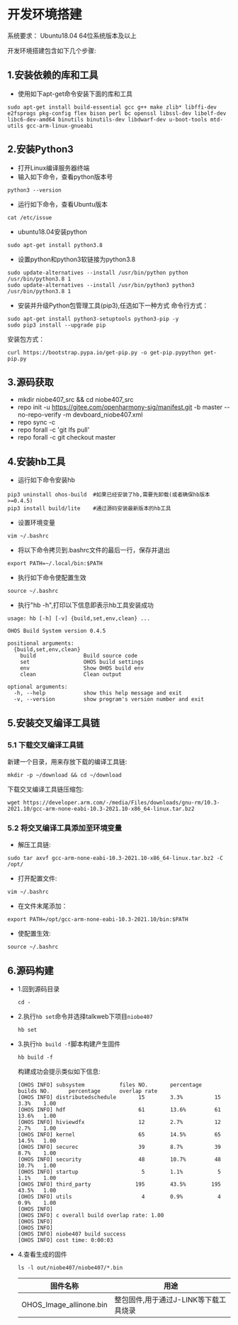# 开发环境搭建
系统要求： Ubuntu18.04 64位系统版本及以上

开发环境搭建包含如下几个步骤:

## 1.安装依赖的库和工具
- 使用如下apt-get命令安装下面的库和工具
```shell
sudo apt-get install build-essential gcc g++ make zlib* libffi-dev e2fsprogs pkg-config flex bison perl bc openssl libssl-dev libelf-dev libc6-dev-amd64 binutils binutils-dev libdwarf-dev u-boot-tools mtd-utils gcc-arm-linux-gnueabi
```

## 2.安装Python3
- 打开Linux编译服务器终端
- 输入如下命令，查看python版本号
```shell
python3 --version
```
- 运行如下命令，查看Ubuntu版本
```shell
cat /etc/issue
```
- ubuntu18.04安装python
```shell
sudo apt-get install python3.8
```
- 设置python和python3软链接为python3.8
```shell
sudo update-alternatives --install /usr/bin/python python /usr/bin/python3.8 1
sudo update-alternatives --install /usr/bin/python3 python3 /usr/bin/python3.8 1
```
- 安装并升级Python包管理工具(pip3),任选如下一种方式
命令行方式：
```shell
sudo apt-get install python3-setuptools python3-pip -y
sudo pip3 install --upgrade pip
```
安装包方式：
```shell
curl https://bootstrap.pypa.io/get-pip.py -o get-pip.pypython get-pip.py
```
## 3.源码获取

* mkdir niobe407_src && cd niobe407_src
* repo init -u https://gitee.com/openharmony-sig/manifest.git -b master --no-repo-verify -m devboard_niobe407.xml
* repo sync -c
* repo forall -c 'git lfs pull'
* repo forall -c git checkout master
## 4.安装hb工具
- 运行如下命令安装hb
```shell
pip3 uninstall ohos-build  #如果已经安装了hb,需要先卸载(或者确保hb版本>=0.4.5)
pip3 install build/lite    #通过源码安装最新版本的hb工具
```
- 设置环境变量
```shell
vim ~/.bashrc
```
- 将以下命令拷贝到.bashrc文件的最后一行，保存并退出
```shell
export PATH=~/.local/bin:$PATH
```
- 执行如下命令使配置生效
```shell
source ~/.bashrc
```
- 执行"hb -h",打印以下信息即表示hb工具安装成功
```shell
usage: hb [-h] [-v] {build,set,env,clean} ...

OHOS Build System version 0.4.5

positional arguments:
  {build,set,env,clean}
    build               Build source code
    set                 OHOS build settings
    env                 Show OHOS build env
    clean               Clean output

optional arguments:
  -h, --help            show this help message and exit
  -v, --version         show program's version number and exit
```

## 5.安装交叉编译工具链
### 5.1 下载交叉编译工具链

新建一个目录，用来存放下载的编译工具链:
```shell
mkdir -p ~/download && cd ~/download
```

下载交叉编译工具链压缩包:
```shell
wget https://developer.arm.com/-/media/Files/downloads/gnu-rm/10.3-2021.10/gcc-arm-none-eabi-10.3-2021.10-x86_64-linux.tar.bz2
```
### 5.2 将交叉编译工具添加至环境变量
- 解压工具链:
```shell
sudo tar axvf gcc-arm-none-eabi-10.3-2021.10-x86_64-linux.tar.bz2 -C /opt/
```
- 打开配置文件:
```shell
vim ~/.bashrc
```
- 在文件末尾添加：
```shell      
export PATH=/opt/gcc-arm-none-eabi-10.3-2021.10/bin:$PATH
```      
- 使配置生效:   
```shell
source ~/.bashrc
```

## 6.源码构建
- 1.回到源码目录
    ```shell
    cd -
    ```
- 2.执行`hb set`命令并选择talkweb下项目`niobe407`
    ```shell
    hb set
    ```
- 3.执行`hb build -f`脚本构建产生固件
    ```shell
    hb build -f
    ```
    构建成功会提示类似如下信息:
    ```
    [OHOS INFO] subsystem           files NO.       percentage      builds NO.      percentage      overlap rate
    [OHOS INFO] distributedschedule       15        3.3%          15        3.3%    1.00
    [OHOS INFO] hdf                       61        13.6%         61        13.6%   1.00
    [OHOS INFO] hiviewdfx                 12        2.7%          12        2.7%    1.00
    [OHOS INFO] kernel                    65        14.5%         65        14.5%   1.00
    [OHOS INFO] securec                   39        8.7%          39        8.7%    1.00
    [OHOS INFO] security                  48        10.7%         48        10.7%   1.00
    [OHOS INFO] startup                    5        1.1%           5        1.1%    1.00
    [OHOS INFO] third_party              195        43.5%        195        43.5%   1.00
    [OHOS INFO] utils                      4        0.9%           4        0.9%    1.00
    [OHOS INFO] 
    [OHOS INFO] c overall build overlap rate: 1.00
    [OHOS INFO] 
    [OHOS INFO] 
    [OHOS INFO] niobe407 build success
    [OHOS INFO] cost time: 0:00:03
    ```
- 4.查看生成的固件
    ```shell
    ls -l out/niobe407/niobe407/*.bin
    ```
    |  固件名称	|  用途 |  
    |  ----  | ----  | 
    |  OHOS_Image_allinone.bin | 整包固件,用于通过J-LINK等下载工具烧录|